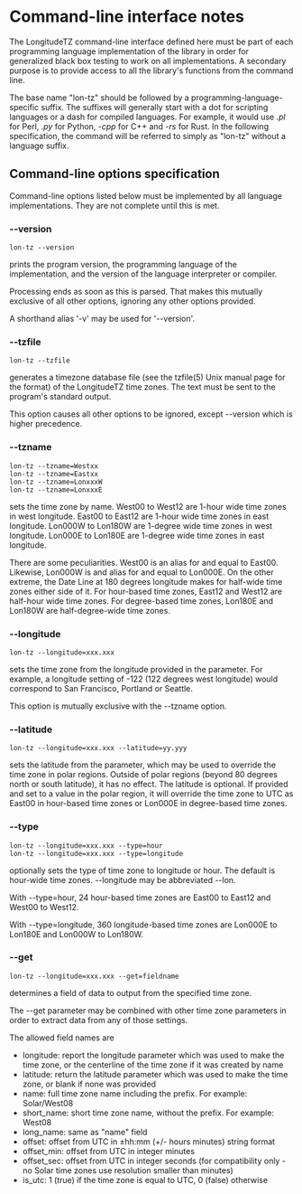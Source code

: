 # Command-line interface notes

The LongitudeTZ command-line interface defined here must be part of each programming language implementation of the library in order for generalized black box testing to work on all implementations. A secondary purpose is to provide access to all the library's functions from the command line.

The base name "lon-tz" should be followed by a programming-language-specific suffix. The suffixes will generally start with a dot for scripting languages or a dash for compiled languages. For example, it would use *.pl* for Perl, *.py* for Python, *-cpp* for C++ and *-rs* for Rust. In the following specification, the command will be referred to simply as "lon-tz" without a language suffix.

## Command-line options specification

Command-line options listed below must be implemented by all language implementations. They are not complete until this is met.

### --version

    lon-tz --version

prints the program version, the programming language of the implementation, and the version of the language interpreter or compiler.

Processing ends as soon as this is parsed. That makes this mutually exclusive of all other options, ignoring any other options provided.

A shorthand alias '-v' may be used for '--version'.

### --tzfile

    lon-tz --tzfile

generates a timezone database file (see the tzfile(5) Unix manual page for the format) of the LongitudeTZ time zones. The text must be sent to the program's standard output.

This option causes all other options to be ignored, except --version which is higher precedence.

### --tzname

    lon-tz --tzname=Westxx
    lon-tz --tzname=Eastxx
    lon-tz --tzname=LonxxxW
    lon-tz --tzname=LonxxxE

sets the time zone by name. West00 to West12 are 1-hour wide time zones in west longitude. East00 to East12 are 1-hour wide time zones in east longitude. Lon000W to Lon180W are 1-degree wide time zones in west longitude. Lon000E to Lon180E are 1-degree wide time zones in east longitude.

There are some peculiarities. West00 is an alias for and equal to East00. Likewise, Lon000W is and alias for and equal to Lon000E. On the other extreme, the Date Line at 180 degrees longitude makes for half-wide time zones either side of it. For hour-based time zones, East12 and West12 are half-hour wide time zones. For degree-based time zones, Lon180E and Lon180W are half-degree-wide time zones.

### --longitude

    lon-tz --longitude=xxx.xxx

sets the time zone from the longitude provided in the parameter. For example, a longitude setting of -122 (122 degrees west longitude) would correspond to San Francisco, Portland or Seattle.

This option is mutually exclusive with the --tzname option.

### --latitude

    lon-tz --longitude=xxx.xxx --latitude=yy.yyy

sets the latitude from the parameter, which may be used to override the time zone in polar regions.
Outside of polar regions (beyond 80 degrees north or south latitude), it has no effect.
The latitude is optional. If provided and set to a value in the polar region, it will override the time zone to UTC
as East00 in hour-based time zones or Lon000E in degree-based time zones.

### --type

    lon-tz --longitude=xxx.xxx --type=hour
    lon-tz --longitude=xxx.xxx --type=longitude

optionally sets the type of time zone to longitude or hour. The default is hour-wide time zones. --longitude may be abbreviated --lon.

With --type=hour, 24 hour-based time zones are East00 to East12 and West00 to West12.

With --type=longitude, 360 longitude-based time zones are Lon000E to Lon180E and Lon000W to Lon180W.

### --get

    lon-tz --longitude=xxx.xxx --get=fieldname

determines a field of data to output from the specified time zone.

The --get parameter may be combined with other time zone parameters in order to extract data from any of those settings.

The allowed field names are

* longitude: report the longitude parameter which was used to make the time zone, or the centerline of the time zone if it was created by name
* latitude: return the latitude parameter which was used to make the time zone, or blank if none was provided
* name: full time zone name including the prefix. For example: Solar/West08
* short_name: short time zone name, without the prefix. For example: West08
* long_name: same as "name" field
* offset: offset from UTC in ±hh:mm (+/- hours minutes) string format
* offset_min: offset from UTC in integer minutes
* offset_sec: offset from UTC in integer seconds (for compatibility only - no Solar time zones use resolution smaller than minutes)
* is_utc: 1 (true) if the time zone is equal to UTC, 0 (false) otherwise

